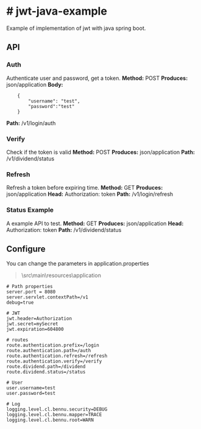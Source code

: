 # # jwt-java-example
Example of implementation of jwt with java spring boot.

## API
### Auth
Authenticate user and password, get a token.
**Method:** POST
**Produces:** json/application
**Body:** 
	
		{
			"username": "test",
			"password":"test"
		}
**Path:** /v1/login/auth

### Verify
Check if the token is valid
**Method:** POST
**Produces:** json/application
**Path:** /v1/dividend/status
### Refresh
Refresh a token before expiring time.
**Method:** GET
**Produces:** json/application
**Head:** Authorization: token
**Path:** /v1/login/refresh

### Status Example

A example API to test.
**Method:** GET
**Produces:** json/application
**Head:** Authorization: token
**Path:** /v1/dividend/status


## Configure
You can change the parameters in application.properties

> \src\main\resources\application

	
	# Path properties  
	server.port = 8080  
	server.servlet.contextPath=/v1  
	debug=true  
	  
	# JWT  
	jwt.header=Authorization  
	jwt.secret=mySecret  
	jwt.expiration=604800  
	  
	# routes  
	route.authentication.prefix=/login  
	route.authentication.path=/auth  
	route.authentication.refresh=/refresh  
	route.authentication.verify=/verify  
	route.dividend.path=/dividend  
	route.dividend.status=/status  
	  
	# User  
	user.username=test  
	user.password=test  
	  
	# Log  
	logging.level.cl.bennu.security=DEBUG  
	logging.level.cl.bennu.mapper=TRACE  
	logging.level.cl.bennu.root=WARN
